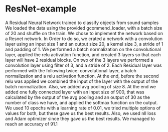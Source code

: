 # ResNet-example
A Residual Neural Network trained to classify objects from sound samples
We loaded the data using the provided gcommend_loader, with a batch size of 20 and shuffle on the train. We chose to implement the network based on a Resnet network. In Order to do so, we crated a network with a convolution layer using an input size 1 and an output size 20, a kernel size 3, a stride of 1 and padding of 1. We performed a batch normalization on the convolutional layer, applied the relu activation function, and created 3 layers so that each layer will have 2 residual blocks. On two of the 3 layers we performed a convolution layer using filter of 3, and a stride of 2. Each Residual layer was performed with the following twice: convolutional layer, a batch normalization and a relu activation function. 
At the end, before the second relu was applied we combined the input of the layer with the output of the batch normalization. Also, we added avg pooling of size 8. At the end we added one fully connected layer with an input size of 900, that was calculated by the output of the avg pooling and an output of 30 as the number of class we have, and applied the softmax function on the output. We used 10 epochs with a learning rate of 0.01, we tried multiple options of values for both, but these gave us the best results. Also, we used nll loss and Adam optimizer since they gave us the best results.
We managed to reach an accuracy of 91.1

